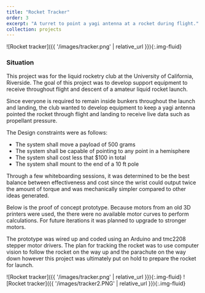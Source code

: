 ```yaml
---
title: "Rocket Tracker"
order: 3
excerpt: "A turret to point a yagi antenna at a rocket during flight."
collection: projects
---
```


![Rocket tracker]({{ '/images/tracker.png' | relative_url }}){:.img-fluid}

### Situation
This project was for the liquid rocketry club at the University of California, Riverside. The goal of this project was to develop support equipment to receive throughout flight and descent of a amateur liquid rocket launch.

Since everyone is required to remain inside bunkers throughout the launch and landing, the club wanted to develop equipment to keep a yagi antenna pointed the rocket through flight and landing to receive live data such as propellant pressure. 

The Design constraints were as follows:
-  The system shall move a payload of 500 grams
-  The system shall be capable of pointing to any point in a hemisphere
-  The system shall cost less that $100 in total
-  The system shall mount to the end of a 10 ft pole

Through a few whiteboarding sessions, it was determined to be the best balance between effectiveness and cost since the wrist could output twice the amount of torque and was mechanically simpler compared to other ideas generated.



Below is the proof of concept prototype. Because motors from an old 3D printers were used, the there were no available motor curves to perform calculations. For future iterations it was planned to upgrade to stronger motors. 

The prototype was wired up and coded using an Arduino and tmc2208 stepper motor drivers. The plan for tracking the rocket was to use computer vision to follow the rocket on the way up and the parachute on the way down however this project was ultimately put on hold to prepare the rocket for launch. 

![Rocket tracker]({{ '/images/tracker.png' | relative_url }}){:.img-fluid}
![Rocket tracker]({{ '/images/tracker2.PNG' | relative_url }}){:.img-fluid} 

